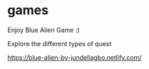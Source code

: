 # games

Enjoy Blue Alien Game :)

Explore the different types of quest

https://blue-alien-by-jundellagbo.netlify.com/
